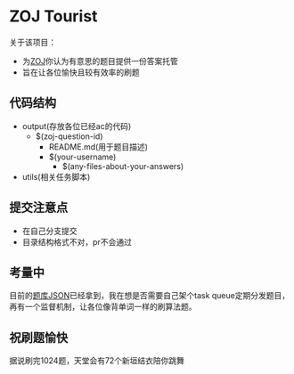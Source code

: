 # ZOJ Tourist
关于该项目：
- 为[ZOJ](http://acm.zju.edu.cn/onlinejudge/showProblemsets.do)你认为有意思的题目提供一份答案托管
- 旨在让各位愉快且较有效率的刷题

## 代码结构
- output(存放各位已经ac的代码)
	- $(zoj-question-id)
		- README.md(用于题目描述)
		- $(your-username)
			- $(any-files-about-your-answers)
- utils(相关任务脚本)

## 提交注意点
- 在自己分支提交
- 目录结构格式不对，pr不会通过

## 考量中
目前的[题库JSON](./src/utils/questions.json)已经拿到，我在想是否需要自己架个task queue定期分发题目，再有一个监督机制，让各位像背单词一样的刷算法题。

## 祝刷题愉快
据说刷完1024题，天堂会有72个新垣结衣陪你跳舞
